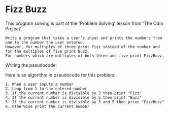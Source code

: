 # Fizz Buzz

This program solving is part of the 'Problem Solving' lesson from 'The Odin Project'.

    Write a program that takes a user’s input and prints the numbers from one to the number the user entered. 
    However, for multiples of three print Fizz instead of the number and for the multiples of five print Buzz. 
    For numbers which are multiples of both three and five print FizzBuzz.

Writing the pseudocode:

Here is an algorithm in pseudocode for this problem:

    1. When a user inputs a number
    2. Loop from 1 to the entered number
    3. If the current number is divisible by 3 then print "Fizz"
    4. If the current number is divisible by 5 then print "Buzz"
    5. If the current number is divisible by 3 and 5 then print "FizzBuzz"
    6. Otherwise print the current number
